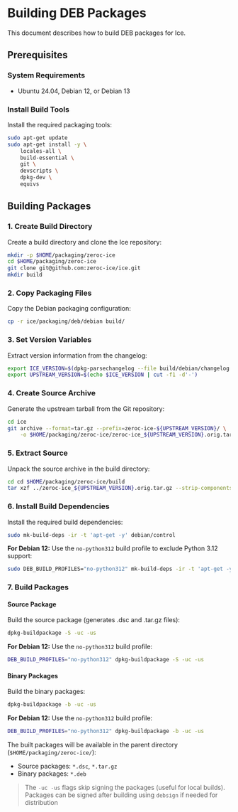 # Building DEB Packages

This document describes how to build DEB packages for Ice.

## Prerequisites

### System Requirements

- Ubuntu 24.04, Debian 12, or Debian 13

### Install Build Tools

Install the required packaging tools:

```bash
sudo apt-get update
sudo apt-get install -y \
    locales-all \
    build-essential \
    git \
    devscripts \
    dpkg-dev \
    equivs
```

## Building Packages

### 1. Create Build Directory

Create a build directory and clone the Ice repository:

```bash
mkdir -p $HOME/packaging/zeroc-ice
cd $HOME/packaging/zeroc-ice
git clone git@github.com:zeroc-ice/ice.git
mkdir build
```

### 2. Copy Packaging Files

Copy the Debian packaging configuration:

```bash
cp -r ice/packaging/deb/debian build/
```

### 3. Set Version Variables

Extract version information from the changelog:

```bash
export ICE_VERSION=$(dpkg-parsechangelog --file build/debian/changelog --show-field Version)
export UPSTREAM_VERSION=$(echo $ICE_VERSION | cut -f1 -d'-')
```

### 4. Create Source Archive

Generate the upstream tarball from the Git repository:

```bash
cd ice
git archive --format=tar.gz --prefix=zeroc-ice-${UPSTREAM_VERSION}/ \
    -o $HOME/packaging/zeroc-ice/zeroc-ice_${UPSTREAM_VERSION}.orig.tar.gz HEAD
```

### 5. Extract Source

Unpack the source archive in the build directory:

```bash
cd cd $HOME/packaging/zeroc-ice/build
tar xzf ../zeroc-ice_${UPSTREAM_VERSION}.orig.tar.gz --strip-components=1
```

### 6. Install Build Dependencies

Install the required build dependencies:

```bash
sudo mk-build-deps -ir -t 'apt-get -y' debian/control
```

**For Debian 12:** Use the `no-python312` build profile to exclude Python 3.12 support:

```bash
sudo DEB_BUILD_PROFILES="no-python312" mk-build-deps -ir -t 'apt-get -y' debian/control
```

### 7. Build Packages

#### Source Package

Build the source package (generates .dsc and .tar.gz files):

```bash
dpkg-buildpackage -S -uc -us
```

**For Debian 12:** Use the `no-python312` build profile:

```bash
DEB_BUILD_PROFILES="no-python312" dpkg-buildpackage -S -uc -us
```

#### Binary Packages

Build the binary packages:

```bash
dpkg-buildpackage -b -uc -us
```

**For Debian 12:** Use the `no-python312` build profile:

```bash
DEB_BUILD_PROFILES="no-python312" dpkg-buildpackage -b -uc -us
```

The built packages will be available in the parent directory (`$HOME/packaging/zeroc-ice/`):

- Source packages: `*.dsc`, `*.tar.gz`
- Binary packages: `*.deb`

> The `-uc -us` flags skip signing the packages (useful for local builds). Packages can be signed after building using `debsign` if needed for distribution
